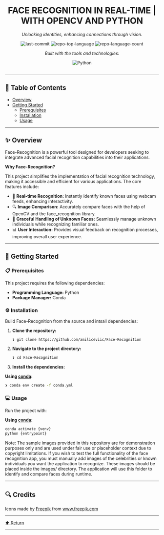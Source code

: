 <div id="top">

<div align="center">

#  FACE RECOGNITION IN REAL-TIME | WITH OPENCV AND PYTHON

<em>Unlocking identities, enhancing connections through vision.</em>

<img src="https://img.shields.io/github/last-commit/amiliceviic/Face-Recognition?style=flat&logo=git&logoColor=white&color=0080ff" alt="last-commit">
<img src="https://img.shields.io/github/languages/top/amiliceviic/Face-Recognition?style=flat&color=0080ff" alt="repo-top-language">
<img src="https://img.shields.io/github/languages/count/amiliceviic/Face-Recognition?style=flat&color=0080ff" alt="repo-language-count">

<em>Built with the tools and technologies:</em>

<img src="https://img.shields.io/badge/Python-3776AB.svg?style=flat&logo=Python&logoColor=white" alt="Python">

</div>
<br>

---

## 📄 Table of Contents

- [Overview](#-overview)
- [Getting Started](#-getting-started)
    - [Prerequisites](#-prerequisites)
    - [Installation](#-installation)
    - [Usage](#-usage)

---

## ✨ Overview

Face-Recognition is a powerful tool designed for developers seeking to integrate advanced facial recognition capabilities into their applications. 

**Why Face-Recognition?**

This project simplifies the implementation of facial recognition technology, making it accessible and efficient for various applications. The core features include:

- 🎥 **Real-time Recognition:** Instantly identify known faces using webcam feeds, enhancing interactivity.
- 🔍 **Image Comparison:** Accurately compare faces with the help of OpenCV and the face_recognition library.
- 🤖 **Graceful Handling of Unknown Faces:** Seamlessly manage unknown individuals while recognizing familiar ones.
- 📊 **User Interaction:** Provides visual feedback on recognition processes, improving overall user experience.

---

## 🚀 Getting Started

### 📋 Prerequisites

This project requires the following dependencies:

- **Programming Language:** Python
- **Package Manager:** Conda

### ⚙️ Installation

Build Face-Recognition from the source and intsall dependencies:

1. **Clone the repository:**

    ```sh
    ❯ git clone https://github.com/amiliceviic/Face-Recognition
    ```

2. **Navigate to the project directory:**

    ```sh
    ❯ cd Face-Recognition
    ```

3. **Install the dependencies:**

**Using [conda](https://docs.conda.io/):**

```sh
❯ conda env create -f conda.yml
```

### 💻 Usage

Run the project with:

**Using [conda](https://docs.conda.io/):**

```sh
conda activate {venv}
python {entrypoint}
```

Note: The sample images provided in this repository are for demonstration purposes only and are used under fair use or placeholder context due to copyright limitations.
If you wish to test the full functionality of the face recognition app, you must manually add images of the celebrities or known individuals you want the application to recognize. These images should be placed inside the images/ directory. The application will use this folder to identify and compare faces during runtime.

---

## 🔍 Credits

Icons made by [Freepik](https://www.freepik.com) from www.freepik.com

---

<div align="left"><a href="#top">⬆ Return</a></div>

---
